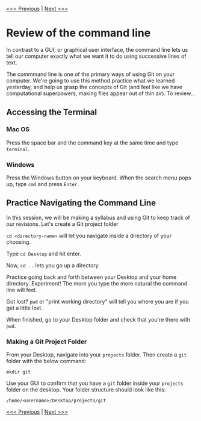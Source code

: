 [<<< Previous](examples.md) | [Next >>>](gitconfig.md)  

# Review of the command line

In contrast to a GUI, or graphical user interface, the command line lets us tell our computer exactly what we want it to do using successive lines of text. 

The commmand line is one of the primary ways of using Git on your computer. We're going to use this method practice what we learned yesterday, and help us grasp the concepts of Git (and feel like we have computational superpowers, making files appear out of thin air). To review...

## Accessing the Terminal

### Mac OS

Press the space bar and the command key at the same time and type `terminal`.

### Windows

Press the Windows button on your keyboard. When the search menu pops up, type `cmd` and press `Enter`.

## Practice Navigating the Command Line

In this session, we will be making a syllabus and using Git to keep track of our revisions. Let's create a Git project folder

`cd <directory-name>` will let you navigate inside a directory of your choosing.

Type `cd Desktop` and hit enter.

Now, `cd ..` lets you go up a directory.

Practice going back and forth between your Desktop and your home directory. Experiment! The more you type the more natural the command line will feel.

Got lost? `pwd` or "print working directory" will tell you where you are if you get a little lost.

When finished, go to your Desktop folder and check that you're there with `pwd`.

### Making a Git Project Folder

From your Desktop, navigate into your `projects` folder. Then create a `git` folder with the below command:

	mkdir git

Use your GUI to confirm that you have a `git` folder inside your `projects` folder on the desktop. Your folder structure should look like this:

	/home/<username>/Desktop/projects/git

[<<< Previous](examples.md) | [Next >>>](gitconfig.md)  
